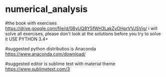 # numerical_analysis

#the book with exercises 
https://drive.google.com/file/d/0ByUQ8Y5fWH3LakZvOHprVVJSVjg/ 
i will solve all exercises, please don't look at the solutions before you try to solve it 
USE PYTHON 3.4+

#suggested python distributios is Anaconda 
https://www.anaconda.com/download/

#suggested editor is sublime text with material theme
https://www.sublimetext.com/3
